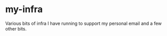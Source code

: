 # my-infra

Various bits of infra I have running to support my personal email and a few
other bits.

